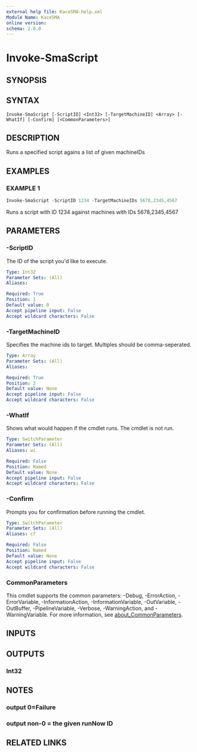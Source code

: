 ```yaml
---
external help file: KaceSMA-help.xml
Module Name: KaceSMA
online version:
schema: 2.0.0
---
```


# Invoke-SmaScript

## SYNOPSIS

## SYNTAX

```
Invoke-SmaScript [-ScriptID] <Int32> [-TargetMachineID] <Array> [-WhatIf] [-Confirm] [<CommonParameters>]
```

## DESCRIPTION
Runs a specified script agains a list of given machineIDs

## EXAMPLES

### EXAMPLE 1
```powershell
Invoke-SmaScript -ScriptID 1234 -TargetMachineIDs 5678,2345,4567
```

Runs a script with ID 1234 against machines with IDs 5678,2345,4567

## PARAMETERS

### -ScriptID
The ID of the script you'd like to execute.

```yaml
Type: Int32
Parameter Sets: (All)
Aliases:

Required: True
Position: 1
Default value: 0
Accept pipeline input: False
Accept wildcard characters: False
```

### -TargetMachineID
Specifies the machine ids to target. Multiples should be comma-seperated.

```yaml
Type: Array
Parameter Sets: (All)
Aliases:

Required: True
Position: 2
Default value: None
Accept pipeline input: False
Accept wildcard characters: False
```

### -WhatIf
Shows what would happen if the cmdlet runs.
The cmdlet is not run.

```yaml
Type: SwitchParameter
Parameter Sets: (All)
Aliases: wi

Required: False
Position: Named
Default value: None
Accept pipeline input: False
Accept wildcard characters: False
```

### -Confirm
Prompts you for confirmation before running the cmdlet.

```yaml
Type: SwitchParameter
Parameter Sets: (All)
Aliases: cf

Required: False
Position: Named
Default value: None
Accept pipeline input: False
Accept wildcard characters: False
```

### CommonParameters
This cmdlet supports the common parameters: -Debug, -ErrorAction, -ErrorVariable, -InformationAction, -InformationVariable, -OutVariable, -OutBuffer, -PipelineVariable, -Verbose, -WarningAction, and -WarningVariable. For more information, see [about_CommonParameters](http://go.microsoft.com/fwlink/?LinkID=113216).

## INPUTS

## OUTPUTS

### Int32

## NOTES
### output 0=Failure

### output non-0 = the given runNow ID

## RELATED LINKS
